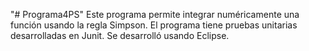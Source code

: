 "# Programa4PS" 
Este programa permite integrar numéricamente una función usando la regla Simpson. El programa tiene pruebas unitarias desarrolladas en Junit.
Se desarrolló usando Eclipse.
